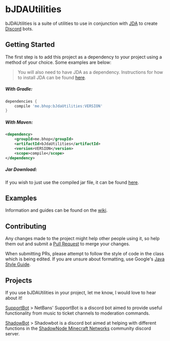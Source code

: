 # bJDAUtilities
bJDAUtilities is a suite of utilities to use in conjunction with [JDA](https://github.com/DV8FromTheWorld/JDA) to create [Discord](https://discordapp.com/) bots.

## Getting Started
The first step is to add this project as a dependency to your project using a method of your choice. Some examples are below:
> You will also need to have JDA as a dependency. Instructions for how to install JDA can be found [here](https://github.com/dv8FromTheWorld/jda#download).

##### With Gradle:
```groovy
dependencies {
    compile 'me.bhop:bJdaUtilities:VERSION'
}
```

##### With Maven:
```xml
<dependency>
    <groupId>me.bhop</groupId>
    <artifactId>bJdaUtilities</artifactId>
    <version>VERSION</version>
    <scope>compile</scope>
</dependency>
```

##### Jar Download:
If you wish to just use the compiled jar file, it can be found [here](https://repo1.maven.org/maven2/me/bhop/bJdaUtilities/).

## Examples
Information and guides can be found on the [wiki](https://github.com/bhopahk/bJdaUtilities/wiki).

## Contributing
Any changes made to the project might help other people using it, so help them out and submit a [Pull Request](https://github.com/bhopahk/bJdaUtilities/pulls) to merge your changes.

When submitting PRs, please attempt to follow the style of code in the class which is being edited. If you are unsure about formatting, use Google's [Java Style Guide](https://google.github.io/styleguide/javaguide.html).

## Projects
If you use bJDAUtilities in your project, let me know, I would love to hear about it!

[SupportBot](https://github.com/NetBans/SupportBot) > NetBans' SupportBot is a discord bot aimed to provide useful functionality from music to ticket channels to moderation commands.

[ShadowBot](https://github.com/yourmcgeek/ShadowRewrite) > Shadowbot is a discord bot aimed at helping with different functions in the [ShadowNode Minecraft Networks](https://shadownode.ca/) community discord server.
